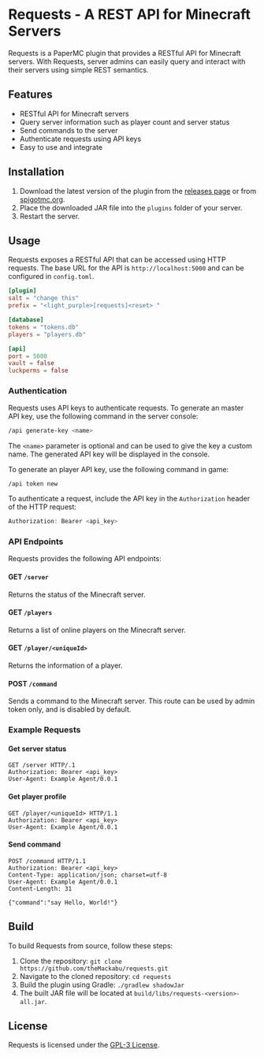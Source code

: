 # Requests - A REST API for Minecraft Servers

Requests is a PaperMC plugin that provides a RESTful API for Minecraft servers. With Requests, server admins can easily query and interact with their servers using simple REST semantics.

## Features

- RESTful API for Minecraft servers
- Query server information such as player count and server status
- Send commands to the server
- Authenticate requests using API keys
- Easy to use and integrate

## Installation

1. Download the latest version of the plugin from the [releases page](https://github.com/theMackabu/requests/releases) or from [spigotmc.org](https://no-url-yet.com).
2. Place the downloaded JAR file into the `plugins` folder of your server.
3. Restart the server.

## Usage

Requests exposes a RESTful API that can be accessed using HTTP requests. The base URL for the API is `http://localhost:5000` and can be configured in `config.toml`.

```toml
[plugin]
salt = "change this"
prefix = "<light_purple>[requests]<reset> "

[database]
tokens = "tokens.db"
players = "players.db"

[api]
port = 5000
vault = false
luckperms = false
```

### Authentication

Requests uses API keys to authenticate requests. To generate an master API key, use the following command in the server console:

```bash
/api generate-key <name>
```

The `<name>` parameter is optional and can be used to give the key a custom name. The generated API key will be displayed in the console.

To generate an player API key, use the following command in game:

```
/api token new
```

To authenticate a request, include the API key in the `Authorization` header of the HTTP request:

```js
Authorization: Bearer <api_key>
```

### API Endpoints

Requests provides the following API endpoints:

#### GET `/server`

Returns the status of the Minecraft server.

#### GET `/players`

Returns a list of online players on the Minecraft server.

#### GET `/player/<uniqueId>`

Returns the information of a player.

#### POST `/command`

Sends a command to the Minecraft server. This route can be used by admin token only, and is disabled by default.

### Example Requests

#### Get server status

```
GET /server HTTP/.1
Authorization: Bearer <api_key>
User-Agent: Example Agent/0.0.1
```

#### Get player profile

```
GET /player/<uniqueId> HTTP/1.1
Authorization: Bearer <api_key>
User-Agent: Example Agent/0.0.1
```

#### Send command

```
POST /command HTTP/1.1
Authorization: Bearer <api_key>
Content-Type: application/json; charset=utf-8
User-Agent: Example Agent/0.0.1
Content-Length: 31

{"command":"say Hello, World!"}
```

## Build

To build Requests from source, follow these steps:

1. Clone the repository: `git clone https://github.com/theMackabu/requests.git`
2. Navigate to the cloned repository: `cd requests`
3. Build the plugin using Gradle: `./gradlew shadowJar`
4. The built JAR file will be located at `build/libs/requests-<version>-all.jar`.

## License

Requests is licensed under the [GPL-3 License](https://github.com/example/requests/blob/main/LICENSE).
